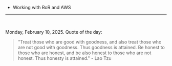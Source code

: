 - Working with RoR and AWS

---

<br>

<!-- quote_marker -->
Monday, February 10, 2025. Quote of the day:

> "Treat those who are good with goodness, and also treat those who are not good with goodness. Thus goodness is attained. Be honest to those who are honest, and be also honest to those who are not honest. Thus honesty is attained." - Lao Tzu
